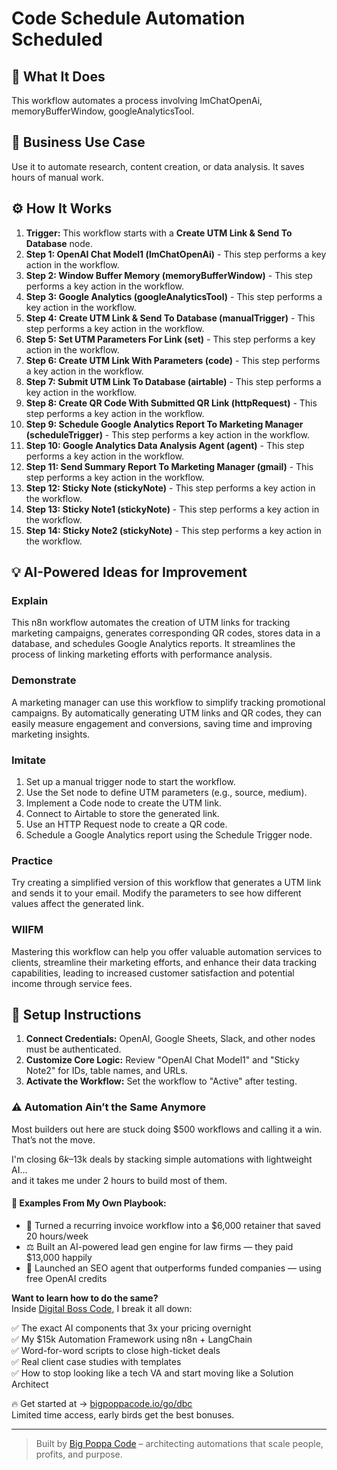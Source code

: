 # Code Schedule Automation Scheduled

## 🚀 What It Does
This workflow automates a process involving lmChatOpenAi, memoryBufferWindow, googleAnalyticsTool.

## 💼 Business Use Case
Use it to automate research, content creation, or data analysis. It saves hours of manual work.

## ⚙️ How It Works
1.  **Trigger:** This workflow starts with a **Create UTM Link & Send To Database** node.
2. **Step 1: OpenAI Chat Model1 (lmChatOpenAi)** - This step performs a key action in the workflow.
3. **Step 2: Window Buffer Memory (memoryBufferWindow)** - This step performs a key action in the workflow.
4. **Step 3: Google Analytics (googleAnalyticsTool)** - This step performs a key action in the workflow.
5. **Step 4: Create UTM Link & Send To Database (manualTrigger)** - This step performs a key action in the workflow.
6. **Step 5: Set UTM Parameters For Link (set)** - This step performs a key action in the workflow.
7. **Step 6: Create UTM Link With Parameters (code)** - This step performs a key action in the workflow.
8. **Step 7: Submit UTM Link To Database (airtable)** - This step performs a key action in the workflow.
9. **Step 8: Create QR Code With Submitted QR Link (httpRequest)** - This step performs a key action in the workflow.
10. **Step 9: Schedule Google Analytics Report To Marketing Manager (scheduleTrigger)** - This step performs a key action in the workflow.
11. **Step 10: Google Analytics Data Analysis Agent (agent)** - This step performs a key action in the workflow.
12. **Step 11: Send Summary Report To Marketing Manager (gmail)** - This step performs a key action in the workflow.
13. **Step 12: Sticky Note (stickyNote)** - This step performs a key action in the workflow.
14. **Step 13: Sticky Note1 (stickyNote)** - This step performs a key action in the workflow.
15. **Step 14: Sticky Note2 (stickyNote)** - This step performs a key action in the workflow.

## 💡 AI-Powered Ideas for Improvement
### Explain
This n8n workflow automates the creation of UTM links for tracking marketing campaigns, generates corresponding QR codes, stores data in a database, and schedules Google Analytics reports. It streamlines the process of linking marketing efforts with performance analysis.

### Demonstrate
A marketing manager can use this workflow to simplify tracking promotional campaigns. By automatically generating UTM links and QR codes, they can easily measure engagement and conversions, saving time and improving marketing insights.

### Imitate
1. Set up a manual trigger node to start the workflow.
2. Use the Set node to define UTM parameters (e.g., source, medium).
3. Implement a Code node to create the UTM link.
4. Connect to Airtable to store the generated link.
5. Use an HTTP Request node to create a QR code.
6. Schedule a Google Analytics report using the Schedule Trigger node.

### Practice
Try creating a simplified version of this workflow that generates a UTM link and sends it to your email. Modify the parameters to see how different values affect the generated link.

### WIIFM
Mastering this workflow can help you offer valuable automation services to clients, streamline their marketing efforts, and enhance their data tracking capabilities, leading to increased customer satisfaction and potential income through service fees.

## 🔧 Setup Instructions
1. **Connect Credentials:** OpenAI, Google Sheets, Slack, and other nodes must be authenticated.
2. **Customize Core Logic:** Review "OpenAI Chat Model1" and "Sticky Note2" for IDs, table names, and URLs.
3. **Activate the Workflow:** Set the workflow to "Active" after testing.

### ⚠️ Automation Ain’t the Same Anymore

Most builders out here are stuck doing $500 workflows and calling it a win.  
That’s not the move.  

I'm closing $6k–$13k deals by stacking simple automations with lightweight AI...  
and it takes me under 2 hours to build most of them.

#### 🧠 Examples From My Own Playbook:
- 🔁 Turned a recurring invoice workflow into a $6,000 retainer that saved 20 hours/week  
- ⚖️ Built an AI-powered lead gen engine for law firms — they paid $13,000 happily  
- 🚀 Launched an SEO agent that outperforms funded companies — using free OpenAI credits  

**Want to learn how to do the same?**  
Inside [Digital Boss Code](https://bigpoppacode.io/go/dbc), I break it all down:

✅ The exact AI components that 3x your pricing overnight  
✅ My $15k Automation Framework using n8n + LangChain  
✅ Word-for-word scripts to close high-ticket deals  
✅ Real client case studies with templates  
✅ How to stop looking like a tech VA and start moving like a Solution Architect  

🔥 Get started at → [bigpoppacode.io/go/dbc](https://bigpoppacode.io/go/dbc)  
Limited time access, early birds get the best bonuses.

---
> Built by [Big Poppa Code](https://bigpoppacode.io) – architecting automations that scale people, profits, and purpose.
